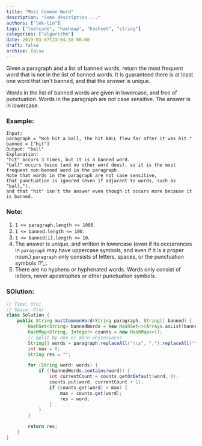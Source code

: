 ```yaml
---
title: "Most Common Word"
description: "Some description ..."
authors: ["lek-tin"]
tags: ["leetcode", "hashmap", "hashset", "string"]
categories: ["algorithm"]
date: 2019-03-07T23:04:58-08:00
draft: false
archive: false
---
```

Given a paragraph and a list of banned words, return the most frequent word that is not in the list of banned words.  It is guaranteed there is at least one word that isn't banned, and that the answer is unique.

Words in the list of banned words are given in lowercase, and free of punctuation.  Words in the paragraph are not case sensitive.  The answer is in lowercase.

 

### Example:
```
Input: 
paragraph = "Bob hit a ball, the hit BALL flew far after it was hit."
banned = ["hit"]
Output: "ball"
Explanation: 
"hit" occurs 3 times, but it is a banned word.
"ball" occurs twice (and no other word does), so it is the most frequent non-banned word in the paragraph. 
Note that words in the paragraph are not case sensitive,
that punctuation is ignored (even if adjacent to words, such as "ball,"), 
and that "hit" isn't the answer even though it occurs more because it is banned.
```

### Note:
1. `1 <= paragraph.length <= 1000`.
2. `1 <= banned.length <= 100`.
3. `1 <= banned[i].length <= 10`.
4. The answer is unique, and written in lowercase (even if its occurrences in `paragraph` may have uppercase symbols, and even if it is a proper noun.)
`paragraph` only consists of letters, spaces, or the punctuation symbols !?',;.
5. There are no hyphens or hyphenated words.
Words only consist of letters, never apostrophes or other punctuation symbols.

### SOlution:
```java
// Time: O(n)
// Space: O(n)
class Solution {
    public String mostCommonWord(String paragraph, String[] banned) {
        HashSet<String> bannedWords = new HashSet<>(Arrays.asList(banned));
        HashMap<String, Integer> counts = new HashMap<>();
        // Split by one or more whitespaces
        String[] words = paragraph.replaceAll("\\s", ",").replaceAll("\\pP", " ").toLowerCase(). split("\\s+");
        int max = 0;
        String res = "";

        for (String word: words) {
            if (!bannedWords.contains(word)) {
                int currentCount = counts.getOrDefault(word, 0);
                counts.put(word, currentCount + 1);
                if (counts.get(word) > max) {
                    max = counts.get(word);
                    res = word;
                }
            }
        }

        return res;
    }
}
```